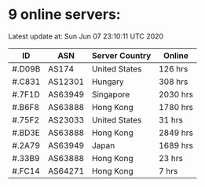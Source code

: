 # 9 online servers:

Latest update at: Sun Jun 07 23:10:11 UTC 2020

| ID | ASN | Server Country | Online |
| -- | --- | -------------- | ------ |
| #.D09B | AS174 | United States | 126 hrs |
| #.C831 | AS12301 | Hungary | 308 hrs |
| #.7F1D | AS63949 | Singapore | 2030 hrs |
| #.B6F8 | AS63888 | Hong Kong | 1780 hrs |
| #.75F2 | AS23033 | United States | 31 hrs |
| #.BD3E | AS63888 | Hong Kong | 2849 hrs |
| #.2A79 | AS63949 | Japan | 1689 hrs |
| #.33B9 | AS63888 | Hong Kong | 23 hrs |
| #.FC14 | AS64271 | Hong Kong | 7 hrs |


